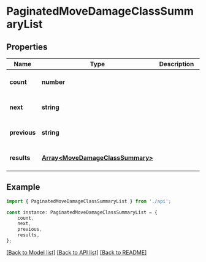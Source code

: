 # PaginatedMoveDamageClassSummaryList


## Properties

Name | Type | Description | Notes
------------ | ------------- | ------------- | -------------
**count** | **number** |  | [optional] [default to undefined]
**next** | **string** |  | [optional] [default to undefined]
**previous** | **string** |  | [optional] [default to undefined]
**results** | [**Array&lt;MoveDamageClassSummary&gt;**](MoveDamageClassSummary.md) |  | [optional] [default to undefined]

## Example

```typescript
import { PaginatedMoveDamageClassSummaryList } from './api';

const instance: PaginatedMoveDamageClassSummaryList = {
    count,
    next,
    previous,
    results,
};
```

[[Back to Model list]](../README.md#documentation-for-models) [[Back to API list]](../README.md#documentation-for-api-endpoints) [[Back to README]](../README.md)
